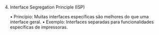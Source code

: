 4. Interface Segregation Principle (ISP)

   •	Princípio: Muitas interfaces específicas são melhores do que uma interface geral.
   •	Exemplo: Interfaces separadas para funcionalidades específicas de impressoras.